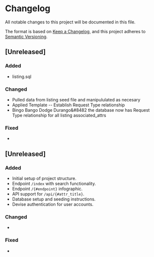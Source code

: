 # Changelog

All notable changes to this project will be documented in this file.

The format is based on [Keep a Changelog](https://keepachangelog.com/en/1.0.0/), and this project adheres to [Semantic Versioning](https://semver.org/spec/v2.0.0.html).

## [Unreleased]

### Added
- listing.sql

### Changed
- Pulled data from listing seed file and manipululated as necesary
- Applied Template -- Establish Request Type relationship
- Bingo Bango Dodge Durango&#8482 the database now has Request Type relationship for all listing associated_attrs

### Fixed
- 

## [Unreleased]

### Added
- Initial setup of project structure.
- Endpoint `/index` with search functionality.
- Endpoint `/{#endpoint}` infographic.
- API support for `/api/{#attr_title}`.
- Database setup and seeding instructions.
- Devise authentication for user accounts.

### Changed
- 

### Fixed
- 
